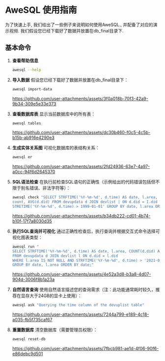 # AweSQL 使用指南

为了快速上手, 我们给出了一些例子来说明如何使用AweSQL., 并配备了对应的演示视频. 
我们假设您已经下载好了数据并放置在db_final目录下. 

## 基本命令

1. **查看帮助信息**
   ```bash
   awesql --help
   ```

2. **导入数据**
   假设您已经下载好了数据并放置在db_final目录下：
   ```bash
   awesql import-data
   ```
   

   https://github.com/user-attachments/assets/3f0a018b-70f3-42a9-9b34-309e5e33e373



3. **查看数据库表**
   显示当前数据库中的所有表：
   ```bash
   awesql tables
   ```


   https://github.com/user-attachments/assets/dc30b460-f0c5-4c5b-b15b-ab916e4290e3


4. **生成实体关系图**
   可视化数据库的表结构关系：
   ```bash
   awesql er
   ```


   https://github.com/user-attachments/assets/2fd24936-63e7-4a97-a0cc-94f6d2645370


5. **SQL语法检查**
   在执行前检查SQL语句的正确性（示例给出的代码错误包括但不限于别名错误、非法字符等）：
   ```bash
   awesql check "SELECT STRFTIME('%Y-%m-%d', d.time) AS date, l.area, COUNT(d.did) AS update.
   count, AVG(d.did) FROM devupdata d JOIN devlist | ON d.did = I.did WHERE I.area IS NOT NULL AND
   STRETIME('%Y-%m-%d', d.time) > 1999-01-01' GROUP BY date, l.area ORDER BY date;"
   ```


   https://github.com/user-attachments/assets/b34db222-cd01-4b74-b10f-17f7a8030d35


6. **执行SQL查询并可视化**
   通过正确性检查后，执行查询并根据交互式命令选择可视化图表类型：
   ```bash
   awesql run "
   SELECT STRFTIME('%Y-%m-%d', d.time) AS date, l.area, COUNT(d.did) AS update_count
   FROM devupdata d JOIN devlist l ON d.did = l.did 
   WHERE l.area IS NOT NULL AND STRFTIME('%Y-%m-%d', d.time) > '2021-01-01' 
   GROUP BY date, l.area ORDER BY date;"
   ```


   https://github.com/user-attachments/assets/4e52a3d8-b3a8-4d07-904d-3006f8b1a23a


7. **自然语言查询**
   使用自然语言描述您的查询需求（注：此功能通常耗时较久，推荐在显存大于24GB的显卡上使用）：
   ```bash
   awesql ask "Querying the time column of the devuplist table"
   ```


   https://github.com/user-attachments/assets/7244a799-e189-4c18-a035-fb5f735caf67


8. **重置数据库**
   清空数据库（需要管理员权限）：
   ```bash
   awesql reset-db
   ```
   

   https://github.com/user-attachments/assets/7fbcb981-ae1d-4f06-90f6-e86debc9d501

